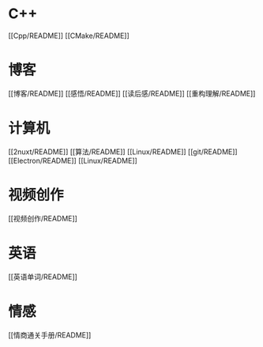 # C++
[[Cpp/README]]
[[CMake/README]]
# 博客

[[博客/README]]
[[感悟/README]]
[[读后感/README]]
[[重构理解/README]]

# 计算机

[[2nuxt/README]]
[[算法/README]]
[[Linux/README]]
[[git/README]]
[[Electron/README]]
[[Linux/README]]

# 视频创作

[[视频创作/README]]

# 英语

[[英语单词/README]]

# 情感

[[情商通关手册/README]]